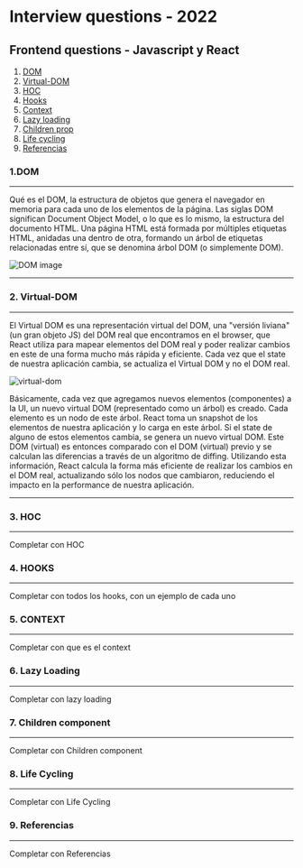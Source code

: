 # Interview questions - 2022

## Frontend questions - Javascript y React

1. [DOM](#dom)
2. [Virtual-DOM](#virtual-dom)
3. [HOC](#HOC)
4. [Hooks](#hooks)
5. [Context](#context)
6. [Lazy loading](#lazy-loading)
7. [Children prop](#children-prop)
8. [Life cycling](#life-cycling)
9. [Referencias](#referencias)

### 1.DOM

---

Qué es el DOM, la estructura de objetos que genera el navegador en memoria para cada uno de los elementos de la página.
Las siglas DOM significan Document Object Model, o lo que es lo mismo, la estructura del documento HTML. Una página HTML está formada por múltiples etiquetas HTML, anidadas una dentro de otra, formando un árbol de etiquetas relacionadas entre sí, que se denomina árbol DOM (o simplemente DOM).

![DOM image](https://www.aprenderaprogramar.com/images/stories/Cursos/CU011/CU01123E_2.png "Title")

---

### 2. Virtual-DOM

---

El Virtual DOM es una representación virtual del DOM, una "versión liviana" (un gran objeto JS) del DOM real que encontramos en el browser, que React utiliza para mapear elementos del DOM real y poder realizar cambios en este de una forma mucho más rápida y eficiente. Cada vez que el state de nuestra aplicación cambia, se actualiza el Virtual DOM y no el DOM real.

![virtual-dom](https://camo.githubusercontent.com/b83301522c381ca893aa81e4aaa2a22280dfe493bb2edf57fbbd67221a48baaf/68747470733a2f2f6d69726f2e6d656469756d2e636f6d2f6d61782f323034382f312a7772685f6c57366d70514852737547747731467571412e706e67 "Title")

Básicamente, cada vez que agregamos nuevos elementos (componentes) a la UI, un nuevo virtual DOM (representado como un árbol) es creado. Cada elemento es un nodo de este árbol. React toma un snapshot de los elementos de nuestra aplicación y lo carga en este árbol. Si el state de alguno de estos elementos cambia, se genera un nuevo virtual DOM. Este DOM (virtual) es entonces comparado con el DOM (virtual) previo y se calculan las diferencias a través de un algoritmo de diffing. Utilizando esta información, React calcula la forma más eficiente de realizar los cambios en el DOM real, actualizando sólo los nodos que cambiaron, reduciendo el impacto en la performance de nuestra aplicación.

---

### 3. HOC

---

Completar con HOC

### 4. HOOKS

---

Completar con todos los hooks, con un ejemplo de cada uno

### 5. CONTEXT

---

Completar con que es el context

### 6. Lazy Loading

---

Completar con lazy loading

### 7. Children component

---

Completar con Children component

### 8. Life Cycling

---

Completar con Life Cycling

### 9. Referencias

---

Completar con Referencias
